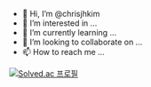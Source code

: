 - 👋 Hi, I’m @chrisjhkim
- 👀 I’m interested in ...
- 🌱 I’m currently learning ...
- 💞️ I’m looking to collaborate on ...
- 📫 How to reach me ...


[![Solved.ac
프로필](http://mazassumnida.wtf/api/v2/generate_badge?boj={chrisjhkim})](https://solved.ac/{chrisjhkim})

<!---
chrisjhkim/chrisjhkim is a ✨ special ✨ repository because its `README.md` (this file) appears on your GitHub profile.
You can click the Preview link to take a look at your changes.
--->
